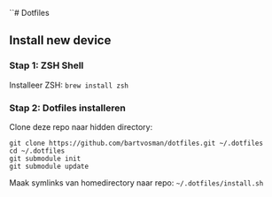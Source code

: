 ``# Dotfiles 

## Install new device

### Stap 1: ZSH Shell
Installeer ZSH: 
`brew install zsh`

### Stap 2: Dotfiles installeren
Clone deze repo naar hidden directory:

```
git clone https://github.com/bartvosman/dotfiles.git ~/.dotfiles
cd ~/.dotfiles
git submodule init
git submodule update
```

Maak symlinks van homedirectory naar repo:
`~/.dotfiles/install.sh`
